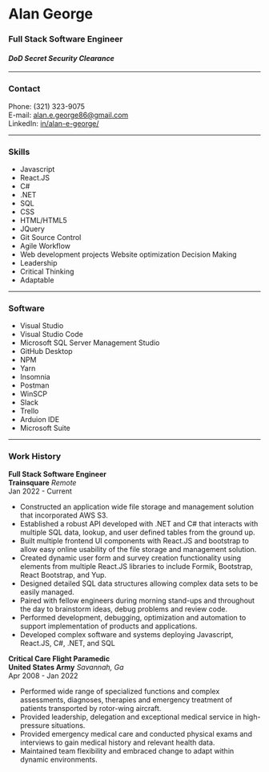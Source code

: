 # Alan George
### Full Stack Software Engineer 
#### *DoD Secret Security Clearance*

---

### Contact  
Phone: (321) 323-9075  
E-mail: alan.e.george86@gmail.com  
LinkedIn: [in/alan-e-george/](http://www.linked.com/in/alan-e-george/)  

---
### Skills
- Javascript  
- React.JS  
- C#  
- .NET 
- SQL  
- CSS  
- HTML/HTML5  
- JQuery  
- Git Source Control  
- Agile Workflow  
- Web development projects Website optimization Decision Making  
- Leadership  
- Critical Thinking  
- Adaptable  
---

### Software
- Visual Studio 
- Visual Studio Code
- Microsoft SQL Server Management Studio
- GitHub Desktop
- NPM
- Yarn
- Insomnia
- Postman
- WinSCP
- Slack
- Trello
- Arduion IDE
- Microsoft Suite
---

### Work History
**Full Stack Software Engineer**    
**Trainsquare** *Remote*  
Jan 2022 - Current   
- Constructed an application wide file storage and management solution that incorporated AWS S3.
- Established a robust API developed with .NET and C# that interacts with multiple SQL data, lookup, and user defined tables from the ground up.
- Built multiple frontend UI components with React.JS and bootstrap to allow easy online usability of the file storage and management solution.
- Created dynamic user form and survey creation functionality using elements from multiple React.JS libraries to include Formik, Bootstrap, React Bootstrap, and Yup.
- Designed detailed SQL data structures allowing complex data sets to be easily managed.
- Paired with fellow engineers during morning stand-ups and throughout the day to brainstorm ideas, debug problems and review code.
- Performed development, debugging, optimization and automation to support implementation of products and applications.
- Developed complex software and systems deploying Javascript, React.JS, C#, .NET, and SQL  

**Critical Care Flight Paramedic**  
**United States Army** *Savannah, Ga*  
Apr 2008 - Jan 2022  
- Performed wide range of specialized functions and complex assessments, diagnoses, therapies and emergency treatment of patients transported by rotor-wing aircraft.
- Provided leadership, delegation and exceptional medical service in high-pressure situations.
- Provided emergency medical care and conducted physical exams and interviews to gain medical history and relevant health data.
- Maintained team flexibility and embraced change to adapt within dynamic environments.  
